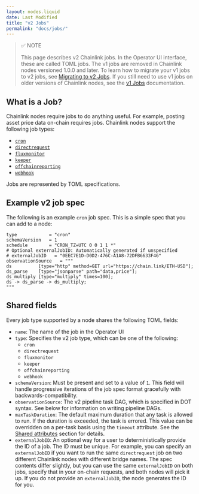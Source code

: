 ```yaml
---
layout: nodes.liquid
date: Last Modified
title: "v2 Jobs"
permalink: "docs/jobs/"
---
```


> ✅ NOTE
>
> This page describes v2 Chainlink jobs. In the Operator UI interface, these are called TOML jobs. The v1 jobs are removed in Chainlink nodes versioned 1.0.0 and later. To learn how to migrate your v1 jobs to v2 jobs, see [Migrating to v2 Jobs](../jobs/migration-v1-v2/). If you still need to use v1 jobs on older versions of Chainlink nodes, see the [v1 Jobs](../job-specifications/) documentation.

## What is a Job?

Chainlink nodes require jobs to do anything useful. For example, posting asset price data on-chain requires jobs. Chainlink nodes support the following job types:

- [`cron`](./types/cron/)
- [`directrequest`](./types/direct-request/)
- [`fluxmonitor`](./types/flux-monitor/)
- [`keeper`](./types/keeper/)
- [`offchainreporting`](./types/offchain-reporting/)
- [`webhook`](./types/webhook/)

Jobs are represented by TOML specifications.

## Example v2 job spec

The following is an example `cron` job spec. This is a simple spec that you can add to a node:

```jpv2
type            = "cron"
schemaVersion   = 1
schedule        = "CRON_TZ=UTC 0 0 1 1 *"
# Optional externalJobID: Automatically generated if unspecified
# externalJobID   = "0EEC7E1D-D0D2-476C-A1A8-72DFB6633F46"
observationSource   = """
ds          [type="http" method=GET url="https://chain.link/ETH-USD"];
ds_parse    [type="jsonparse" path="data,price"];
ds_multiply [type="multiply" times=100];
ds -> ds_parse -> ds_multiply;
"""
```

## Shared fields

Every job type supported by a node shares the following TOML fields:

- `name`: The name of the job in the Operator UI
- `type`: Specifies the v2 job type, which can be one of the following:
    - `cron`
    - `directrequest`
    - `fluxmonitor`
    - `keeper`
    - `offchainreporting`
    - `webhook`
- `schemaVersion`: Must be present and set to a value of `1`. This field will handle progressive iterations of the job spec format gracefully with backwards-compatibility.
- `observationSource`: The v2 pipeline task DAG, which is specified in DOT syntax. See below for information on writing pipeline DAGs.
- `maxTaskDuration`: The default maximum duration that any task is allowed to run. If the duration is exceeded, the task is errored. This value can be overridden on a per-task basis using the `timeout` attribute. See the [Shared attributes](../tasks/#shared-attributes) section for details.
- `externalJobID`: An optional way for a user to deterministically provide the ID of a job. The ID must be unique. For example, you can specify an `externalJobID` if you want to run the same `directrequest` job on two different Chainlink nodes with different bridge names. The spec contents differ slightly, but you can use the same `externalJobID` on both jobs, specify that in your on-chain requests, and both nodes will pick it up. If you do not provide an `externalJobID`, the node generates the ID for you.
